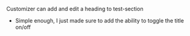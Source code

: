 Customizer can add and edit a heading to test-section
- Simple enough, I just made sure to add the ability to toggle the title on/off